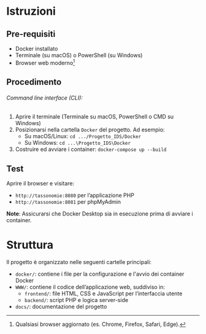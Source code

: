 # Istruzioni

## Pre-requisiti

- Docker installato
- Terminale (su macOS) o PowerShell (su Windows)
- Browser web moderno[^browser]

## Procedimento
###### Command line interface (CLI): 
1) Aprire il terminale (Terminale su macOS, PowerShell o CMD su Windows)  
2) Posizionarsi nella cartella `Docker` del progetto. Ad esempio:
   - Su macOS/Linux: `cd .../Progetto_IDS/Docker`
   - Su Windows: `cd ...\Progetto_IDS\Docker`
3) Costruire ed avviare i container: `docker-compose up --build`

## Test 

Aprire il browser e visitare:
- `http://tassonomie:8080` per l’applicazione PHP
- `http://tassonomie:8081` per phpMyAdmin


**Note**: Assicurarsi che Docker Desktop sia in esecuzione prima di avviare i container.

# Struttura 

Il progetto è organizzato nelle seguenti cartelle principali:

- `docker/`: contiene i file per la configurazione e l'avvio dei container Docker
- `WWW/`: contiene il codice dell’applicazione web, suddiviso in:
  - `frontend/`: file HTML, CSS e JavaScript per l’interfaccia utente
  - `backend/`: script PHP e logica server-side
- `docs/`: documentazione del progetto

[^browser]: Qualsiasi browser aggiornato (es. Chrome, Firefox, Safari, Edge).

